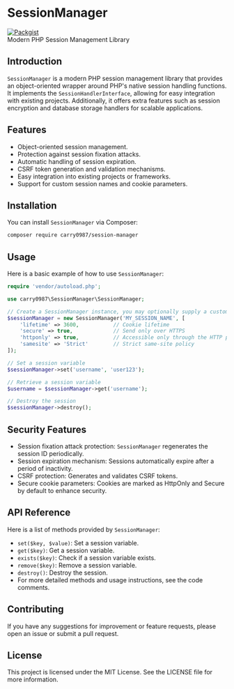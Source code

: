 # SessionManager
[![Packgist](https://img.shields.io/packagist/v/carry0987/session-manager.svg?style=flat-square)](https://packagist.org/packages/carry0987/session-manager)  
Modern PHP Session Management Library

## Introduction

`SessionManager` is a modern PHP session management library that provides an object-oriented wrapper around PHP's native session handling functions. It implements the `SessionHandlerInterface`, allowing for easy integration with existing projects. Additionally, it offers extra features such as session encryption and database storage handlers for scalable applications.

## Features

- Object-oriented session management.
- Protection against session fixation attacks.
- Automatic handling of session expiration.
- CSRF token generation and validation mechanisms.
- Easy integration into existing projects or frameworks.
- Support for custom session names and cookie parameters.

## Installation

You can install `SessionManager` via Composer:

```bash
composer require carry0987/session-manager
```

## Usage

Here is a basic example of how to use `SessionManager`:

```php
require 'vendor/autoload.php';

use carry0987\SessionManager\SessionManager;

// Create a SessionManager instance, you may optionally supply a custom session name and cookie parameters
$sessionManager = new SessionManager('MY_SESSION_NAME', [
    'lifetime' => 3600,           // Cookie lifetime
    'secure' => true,             // Send only over HTTPS
    'httponly' => true,           // Accessible only through the HTTP protocol
    'samesite' => 'Strict'        // Strict same-site policy
]);

// Set a session variable
$sessionManager->set('username', 'user123');

// Retrieve a session variable
$username = $sessionManager->get('username');

// Destroy the session
$sessionManager->destroy();
```

## Security Features

- Session fixation attack protection: `SessionManager` regenerates the session ID periodically.
- Session expiration mechanism: Sessions automatically expire after a period of inactivity.
- CSRF protection: Generates and validates CSRF tokens.
- Secure cookie parameters: Cookies are marked as HttpOnly and Secure by default to enhance security.

## API Reference

Here is a list of methods provided by `SessionManager`:

- `set($key, $value)`: Set a session variable.
- `get($key)`: Get a session variable.
- `exists($key)`: Check if a session variable exists.
- `remove($key)`: Remove a session variable.
- `destroy()`: Destroy the session.
- For more detailed methods and usage instructions, see the code comments.

## Contributing

If you have any suggestions for improvement or feature requests, please open an issue or submit a pull request.

## License

This project is licensed under the MIT License. See the LICENSE file for more information.
